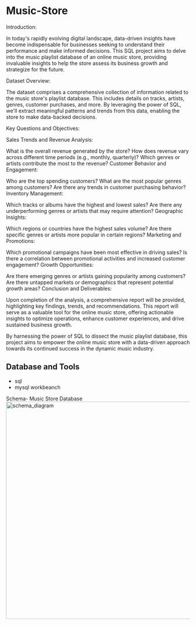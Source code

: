 # Music-Store

Introduction:

In today's rapidly evolving digital landscape, data-driven insights have become indispensable for businesses seeking to understand their performance and make informed decisions. This SQL project aims to delve into the music playlist database of an online music store, providing invaluable insights to help the store assess its business growth and strategize for the future.

Dataset Overview:

The dataset comprises a comprehensive collection of information related to the music store's playlist database. This includes details on tracks, artists, genres, customer purchases, and more. By leveraging the power of SQL, we'll extract meaningful patterns and trends from this data, enabling the store to make data-backed decisions.

Key Questions and Objectives:

Sales Trends and Revenue Analysis:

What is the overall revenue generated by the store?
How does revenue vary across different time periods (e.g., monthly, quarterly)?
Which genres or artists contribute the most to the revenue?
Customer Behavior and Engagement:

Who are the top spending customers?
What are the most popular genres among customers?
Are there any trends in customer purchasing behavior?
Inventory Management:

Which tracks or albums have the highest and lowest sales?
Are there any underperforming genres or artists that may require attention?
Geographic Insights:

Which regions or countries have the highest sales volume?
Are there specific genres or artists more popular in certain regions?
Marketing and Promotions:

Which promotional campaigns have been most effective in driving sales?
Is there a correlation between promotional activities and increased customer engagement?
Growth Opportunities:

Are there emerging genres or artists gaining popularity among customers?
Are there untapped markets or demographics that represent potential growth areas?
Conclusion and Deliverables:

Upon completion of the analysis, a comprehensive report will be provided, highlighting key findings, trends, and recommendations. This report will serve as a valuable tool for the online music store, offering actionable insights to optimize operations, enhance customer experiences, and drive sustained business growth.

By harnessing the power of SQL to dissect the music playlist database, this project aims to empower the online music store with a data-driven approach towards its continued success in the dynamic music industry.






## Database and Tools
* sql
* mysql workbeanch

Schema- Music Store Database  
<img width="594" alt="schema_diagram" src="https://github.com/satishchile/Music-Store-/assets/124240024/08200440-7982-427e-854d-75d8487cf1f5">


